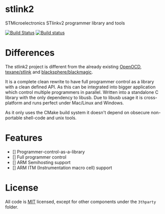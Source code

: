 # stlink2

STMicroelectronics STlinkv2 programmer library and tools

[![Build Status](https://travis-ci.org/xor-gate/stlink2.svg?branch=master)](https://travis-ci.org/xor-gate/stlink2)
[![Build status](https://ci.appveyor.com/api/projects/status/u36ning58lxy7kwh?svg=true)](https://ci.appveyor.com/project/xor-gate/stlink2)

# Differences

The stlink2 project is different from the already existing [OpenOCD](https://github.com/ntfreak/openocd),
 [texane/stlink](https://github.com/texane/stlink) and [blacksphere/blackmagic](https://github.com/blacksphere/blackmagic).

It is a complete clean rewrite to have full programmer control as a library with a clean defined API. As this
 can be integrated into bigger application which control multiple programmers in parallel. Written into a standalone
 C library with the only dependency to libusb. Due to libusb usage it is cross-platform and runs perfect under 
 Mac/Linux and Windows.

As it only uses the CMake build system it doesn't depend on obsecure non-portable shell-code and unix tools.

# Features

- [] Programmer-control-as-a-library
- [] Full programmer control
- [] ARM Semihosting support
- [] ARM ITM (Instrumentation macro cell) support

# License

All code is [MIT](LICENSE) licensed, except for other components under the `3thparty` folder.
